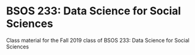 # BSOS 233: Data Science for Social Sciences
Class material for the Fall 2019 class of BSOS 233: Data Science for Social Sciences
